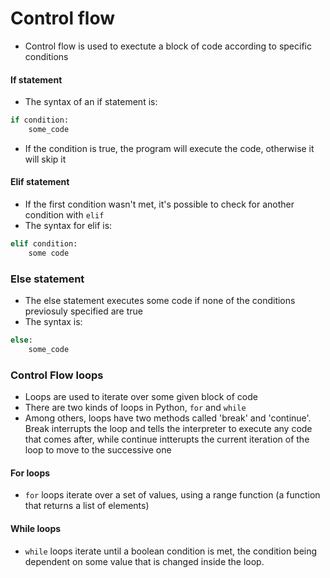 # Control flow
- Control flow is used to exectute a block of code according to specific conditions

#### If statement
- The syntax of an if statement is:
```python
if condition:
	some_code
```
- If the condition is true, the program will execute the code, otherwise it will skip it

#### Elif statement
- If the first condition wasn't met, it's possible to check for another condition with `elif`
- The syntax for elif is:
```python
elif condition:
	some code
```

### Else statement
- The else statement executes some code if none of the conditions previosuly specified are true
- The syntax is:
```python
else:
	some_code
```

### Control Flow loops
- Loops are used to iterate over some given block of code
- There are two kinds of loops in Python, `for` and `while`
- Among others, loops have two methods called 'break' and 'continue'. Break interrupts the loop and tells the interpreter to execute any code that comes after, while continue intterupts the current iteration of the loop to move to the successive one

#### For loops
- `for` loops iterate over a set of values, using a range function (a function that returns a list of elements)

#### While loops
- `while` loops iterate until a boolean condition is met, the condition being dependent on some value that is changed inside the loop.
